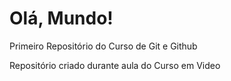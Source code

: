 # Olá, Mundo!
 Primeiro Repositório do Curso de Git e Github

 Repositório criado durante aula do  Curso em Video
